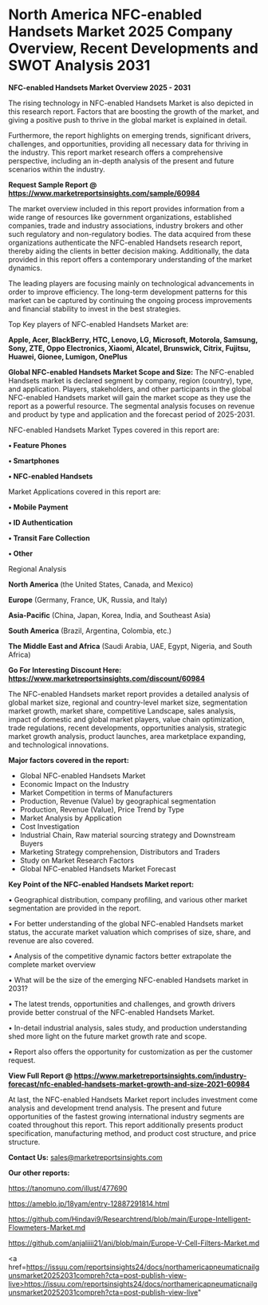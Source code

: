 # North America NFC-enabled Handsets Market 2025 Company Overview, Recent Developments and SWOT Analysis 2031

<Strong> NFC-enabled Handsets Market Overview 2025 - 2031</strong>

The rising technology in NFC-enabled Handsets Market is also depicted in this research report. Factors that are boosting the growth of the market, and giving a positive push to thrive in the global market is explained in detail.

Furthermore, the report highlights on emerging trends, significant drivers, challenges, and opportunities, providing all necessary data for thriving in the industry. This report market research offers a comprehensive perspective, including an in-depth analysis of the present and future scenarios within the industry.

<strong>Request Sample Report @ <a href=https://www.marketreportsinsights.com/sample/60984>https://www.marketreportsinsights.com/sample/60984</a></strong>

The market overview included in this report provides information from a wide range of resources like government organizations, established companies, trade and industry associations, industry brokers and other such regulatory and non-regulatory bodies. The data acquired from these organizations authenticate the NFC-enabled Handsets research report, thereby aiding the clients in better decision making. Additionally, the data provided in this report offers a contemporary understanding of the market dynamics.

The leading players are focusing mainly on technological advancements in order to improve efficiency. The long-term development patterns for this market can be captured by continuing the ongoing process improvements and financial stability to invest in the best strategies.

Top Key players of NFC-enabled Handsets Market are:

<strong>Apple, Acer, BlackBerry, HTC, Lenovo, LG, Microsoft, Motorola, Samsung, Sony, ZTE, Oppo Electronics, Xiaomi, Alcatel, Brunswick, Citrix, Fujitsu, Huawei, Gionee, Lumigon, OnePlus</strong>

<strong><b>Global NFC-enabled Handsets Market Scope and Size:</b></strong>
The NFC-enabled Handsets market is declared segment by company, region (country), type, and application. Players, stakeholders, and other participants in the global NFC-enabled Handsets market will gain the market scope as they use the report as a powerful resource. The segmental analysis focuses on revenue and product by type and application and the forecast period of 2025-2031.

NFC-enabled Handsets Market Types covered in this report are:

<strong>• Feature Phones

• Smartphones

• NFC-enabled Handsets</strong>

Market Applications covered in this report are:

<strong>• Mobile Payment

• ID Authentication

• Transit Fare Collection

• Other</strong> 

Regional Analysis

<strong>North America</strong> (the United States, Canada, and Mexico)

<strong>Europe</strong> (Germany, France, UK, Russia, and Italy)

<strong>Asia-Pacific</strong> (China, Japan, Korea, India, and Southeast Asia)

<strong>South America</strong> (Brazil, Argentina, Colombia, etc.)

<strong>The Middle East and Africa</strong> (Saudi Arabia, UAE, Egypt, Nigeria, and South Africa)

<strong>Go For Interesting Discount Here: <a href=https://www.marketreportsinsights.com/discount/60984>https://www.marketreportsinsights.com/discount/60984</a></strong>

The NFC-enabled Handsets market report provides a detailed analysis of global market size, regional and country-level market size, segmentation market growth, market share, competitive Landscape, sales analysis, impact of domestic and global market players, value chain optimization, trade regulations, recent developments, opportunities analysis, strategic market growth analysis, product launches, area marketplace expanding, and technological innovations.

<strong><b>Major factors covered in the report:</b></strong>
<ul>
  <li>Global NFC-enabled Handsets Market </li>
  <li>Economic Impact on the Industry</li>
  <li>Market Competition in terms of Manufacturers</li>
  <li>Production, Revenue (Value) by geographical segmentation</li>
  <li>Production, Revenue (Value), Price Trend by Type</li>
  <li>Market Analysis by Application</li>
  <li>Cost Investigation</li>
  <li>Industrial Chain, Raw material sourcing strategy and Downstream Buyers</li>
  <li>Marketing Strategy comprehension, Distributors and Traders</li>
  <li>Study on Market Research Factors</li>
  <li>Global NFC-enabled Handsets Market Forecast</li>
</ul>

<strong><b>Key Point of the NFC-enabled Handsets Market report:</b></strong>

• Geographical distribution, company profiling, and various other market segmentation are provided in the report.

• For better understanding of the global NFC-enabled Handsets market status, the accurate market valuation which comprises of size, share, and revenue are also covered.

• Analysis of the competitive dynamic factors better extrapolate the complete market overview

• What will be the size of the emerging NFC-enabled Handsets market in 2031?

• The latest trends, opportunities and challenges, and growth drivers provide better construal of the NFC-enabled Handsets Market.

• In-detail industrial analysis, sales study, and production understanding shed more light on the future market growth rate and scope.

• Report also offers the opportunity for customization as per the customer request.

<strong><b>View Full Report @ <a href=https://www.marketreportsinsights.com/industry-forecast/nfc-enabled-handsets-market-growth-and-size-2021-60984>https://www.marketreportsinsights.com/industry-forecast/nfc-enabled-handsets-market-growth-and-size-2021-60984</a></b></strong>


At last, the NFC-enabled Handsets Market report includes investment come analysis and development trend analysis. The present and future opportunities of the fastest growing international industry segments are coated throughout this report. This report additionally presents product specification, manufacturing method, and product cost structure, and price structure.

<strong>Contact Us:</strong>
sales@marketreportsinsights.com

<strong>Our other reports:</strong>

<a href=https://tanomuno.com/illust/477690>https://tanomuno.com/illust/477690</a>

<a href=https://ameblo.jp/18yam/entry-12887291814.html>https://ameblo.jp/18yam/entry-12887291814.html</a>

<a href=https://github.com/Hindavi9/Researchtrend/blob/main/Europe-Intelligent-Flowmeters-Market.md>https://github.com/Hindavi9/Researchtrend/blob/main/Europe-Intelligent-Flowmeters-Market.md</a>

<a href=https://github.com/anjaliiii21/ani/blob/main/Europe-V-Cell-Filters-Market.md>https://github.com/anjaliiii21/ani/blob/main/Europe-V-Cell-Filters-Market.md</a>

<a href=https://issuu.com/reportsinsights24/docs/northamericapneumaticnailgunsmarket20252031compreh?cta=post-publish-view-live>https://issuu.com/reportsinsights24/docs/northamericapneumaticnailgunsmarket20252031compreh?cta=post-publish-view-live</a>"
